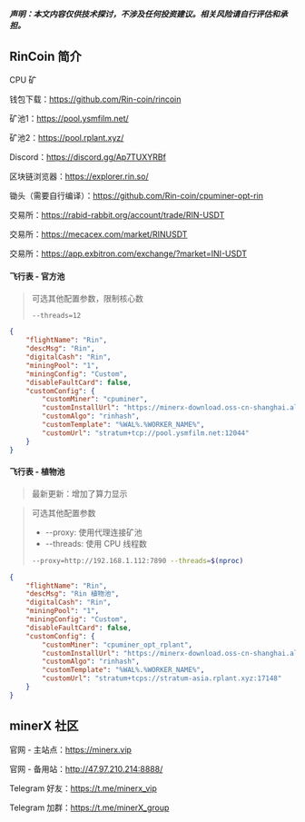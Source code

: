 

##### **声明**：本文内容仅供技术探讨，不涉及任何投资建议。相关风险请自行评估和承担。



## RinCoin 简介

CPU 矿

钱包下载：https://github.com/Rin-coin/rincoin

矿池1：https://pool.ysmfilm.net/

矿池2：https://pool.rplant.xyz/

Discord：https://discord.gg/Ap7TUXYRBf

区块链浏览器：https://explorer.rin.so/

锄头（需要自行编译）：https://github.com/Rin-coin/cpuminer-opt-rin



交易所：https://rabid-rabbit.org/account/trade/RIN-USDT

交易所：https://mecacex.com/market/RINUSDT

交易所：https://app.exbitron.com/exchange/?market=INI-USDT





#### 飞行表 - 官方池

> 可选其他配置参数，限制核心数
>
> ```sh
> --threads=12
> ```



```json
{
    "flightName": "Rin",
    "descMsg": "Rin",
    "digitalCash": "Rin",
    "miningPool": "1",
    "miningConfig": "Custom",
    "disableFaultCard": false,
    "customConfig": {
        "customMiner": "cpuminer",
        "customInstallUrl": "https://minerx-download.oss-cn-shanghai.aliyuncs.com/rin/cpuminer-0.0.2.tar.gz",
        "customAlgo": "rinhash",
        "customTemplate": "%WAL%.%WORKER_NAME%",
        "customUrl": "stratum+tcp://pool.ysmfilm.net:12044"
    }
}
```



#### 飞行表 - 植物池

> 最新更新：增加了算力显示

> 可选其他配置参数
>
> - --proxy: 使用代理连接矿池
> - --threads: 使用 CPU 线程数
>
> ```sh
> --proxy=http://192.168.1.112:7890 --threads=$(nproc)
> ```
>
> 

```json
{
    "flightName": "Rin",
    "descMsg": "Rin 植物池",
    "digitalCash": "Rin",
    "miningPool": "1",
    "miningConfig": "Custom",
    "disableFaultCard": false,
    "customConfig": {
        "customMiner": "cpuminer_opt_rplant",
        "customInstallUrl": "https://minerx-download.oss-cn-shanghai.aliyuncs.com/rin/cpuminer_opt_rplant-5.0.42.8.tar.gz",
        "customAlgo": "rinhash",
        "customTemplate": "%WAL%.%WORKER_NAME%",
        "customUrl": "stratum+tcps://stratum-asia.rplant.xyz:17148"
    }
}
```





## minerX 社区

官网 - 主站点：https://minerx.vip

官网 - 备用站：http://47.97.210.214:8888/

Telegram 好友：https://t.me/minerx_vip

Telegram 加群：https://t.me/minerX_group



